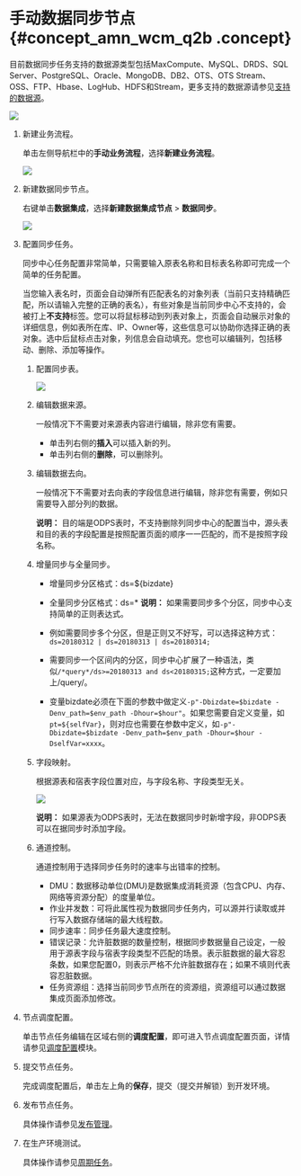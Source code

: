# 手动数据同步节点 {#concept_amn_wcm_q2b .concept}

目前数据同步任务支持的数据源类型包括MaxCompute、MySQL、DRDS、SQL Server、PostgreSQL、Oracle、MongoDB、DB2、OTS、OTS Stream、OSS、FTP、Hbase、LogHub、HDFS和Stream，更多支持的数据源请参见[支持的数据源](intl.zh-CN/使用指南/数据集成/数据源配置/支持的数据源.md#)。

![](http://static-aliyun-doc.oss-cn-hangzhou.aliyuncs.com/assets/img/16323/15381259268058_zh-CN.png)

1.  新建业务流程。

    单击左侧导航栏中的**手动业务流程**，选择**新建业务流程**。

    ![](http://static-aliyun-doc.oss-cn-hangzhou.aliyuncs.com/assets/img/16319/15381259267961_zh-CN.png)

2.  新建数据同步节点。

    右键单击**数据集成**，选择**新建数据集成节点** \> **数据同步**。

    ![](http://static-aliyun-doc.oss-cn-hangzhou.aliyuncs.com/assets/img/16323/15381259278059_zh-CN.png)

3.  配置同步任务。

    同步中心任务配置非常简单，只需要输入原表名称和目标表名称即可完成一个简单的任务配置。

    当您输入表名时，页面会自动弹所有匹配表名的对象列表（当前只支持精确匹配，所以请输入完整的正确的表名），有些对象是当前同步中心不支持的，会被打上**不支持**标签。您可以将鼠标移动到列表对象上，页面会自动展示对象的详细信息，例如表所在库、IP、Owner等，这些信息可以协助你选择正确的表对象。选中后鼠标点击对象，列信息会自动填充。您也可以编辑列，包括移动、删除、添加等操作。

    1.  配置同步表。

        ![](http://static-aliyun-doc.oss-cn-hangzhou.aliyuncs.com/assets/img/16323/15381259278068_zh-CN.png)

    2.  编辑数据来源。

        一般情况下不需要对来源表内容进行编辑，除非您有需要。

        -   单击列右侧的**插入**可以插入新的列。
        -   单击列右侧的**删除**，可以删除列。
    3.  编辑数据去向。

        一般情况下不需要对去向表的字段信息进行编辑，除非您有需要，例如只需要导入部分列的数据。

        **说明：** 目的端是ODPS表时，不支持删除列同步中心的配置当中，源头表和目的表的字段配置是按照配置页面的顺序一一匹配的，而不是按照字段名称。

    4.  增量同步与全量同步。

        -   增量同步分区格式：ds=$\{bizdate\}
        -   全量同步分区格式：ds=\*
        **说明：** 如果需要同步多个分区，同步中心支持简单的正则表达式。

        -   例如需要同步多个分区，但是正则又不好写，可以选择这种方式：`ds=20180312 | ds=20180313 | ds=20180314;`
        -   需要同步一个区间内的分区，同步中心扩展了一种语法，类似`/*query*/ds>=20180313 and ds<20180315;`这种方式，一定要加上/query/。
        -   变量bizdate必须在下面的参数中做定义`-p"-Dbizdate=$bizdate -Denv_path=$env_path -Dhour=$hour"`。如果您需要自定义变量，如`pt=${selfVar}`，则对应也需要在参数中定义，如`-p"-Dbizdate=$bizdate -Denv_path=$env_path -Dhour=$hour -DselfVar=xxxx`。
    5.  字段映射。

        根据源表和宿表字段位置对应，与字段名称、字段类型无关。

        ![](http://static-aliyun-doc.oss-cn-hangzhou.aliyuncs.com/assets/img/16323/15381259278081_zh-CN.png)

        **说明：** 如果源表为ODPS表时，无法在数据同步时新增字段，非ODPS表可以在据同步时添加字段。

    6.  通道控制。

        通道控制用于选择同步任务时的速率与出错率的控制。

        -   DMU：数据移动单位\(DMU\)是数据集成消耗资源（包含CPU、内存、网络等资源分配）的度量单位。
        -   作业并发数：可将此属性视为数据同步任务内，可以源并行读取或并行写入数据存储端的最大线程数。
        -   同步速率：同步任务最大速度控制。
        -   错误记录：允许脏数据的数量控制，根据同步数据量自己设定，一般用于源表字段与宿表字段类型不匹配的场景。表示脏数据的最大容忍条数，如果您配置0，则表示严格不允许脏数据存在；如果不填则代表容忍脏数据。
        -   任务资源组：选择当前同步节点所在的资源组，资源组可以通过数据集成页面添加修改。
4.  节点调度配置。

    单击节点任务编辑在区域右侧的**调度配置**，即可进入节点调度配置页面，详情请参见[调度配置](intl.zh-CN/使用指南/数据开发/调度配置/基本属性.md#)模块。

5.  提交节点任务。

    完成调度配置后，单击左上角的**保存**，提交（提交并解锁）到开发环境。

6.  发布节点任务。

    具体操作请参见[发布管理](intl.zh-CN/使用指南/数据开发/发布管理/任务发布.md#)。

7.  在生产环境测试。

    具体操作请参见[周期任务](intl.zh-CN/使用指南/运维中心/任务列表/周期任务.md#)。


